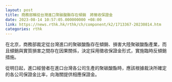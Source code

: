 ```yaml
---
layout: post
title: 商務部稱從台灣進口聚碳酸酯存在傾銷　將徵收保證金
date: 2023-08-14 10:57:05.000000000 +08:00
link: https://news.rthk.hk/rthk/ch/component/k2/1713367-20230814.htm
categories: rthk
---
```


在北京，商務部裁定從台灣進口的聚碳酸酯存在傾銷、損害大陸聚碳酸酯產業，而且傾銷與實質損害之間存在因果關係，決定採用徵收保證金形式，實施臨時反傾銷措施。

從明日起，進口經營者在進口台灣各公司生產的聚碳酸酯時，應該根據裁決所確定的各公司保證金比率，向海關提供相應保證金。
